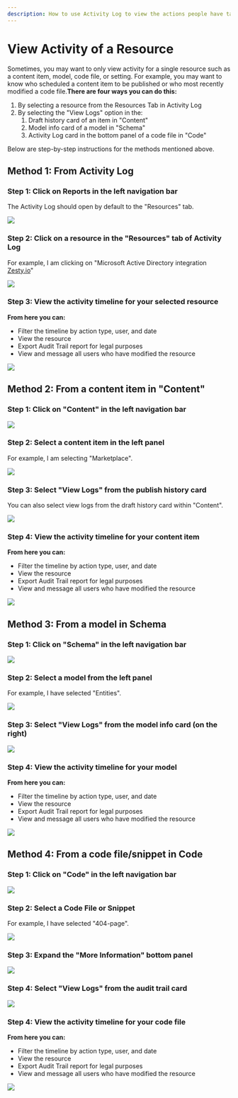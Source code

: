 ```yaml
---
description: How to use Activity Log to view the actions people have taken on a resource
---
```


# View Activity of a Resource

Sometimes, you may want to only view activity for a single resource such as a content item, model, code file, or setting. For example, you may want to know who scheduled a content item to be published or who most recently modified a code file.**There are four ways you can do this:**

1. By selecting a resource from the Resources Tab in Activity Log
2. By selecting the "View Logs" option in the:
   1. Draft history card of an item in "Content"
   2. Model info card of a model in "Schema"
   3. Activity Log card in the bottom panel of a code file in "Code"

Below are step-by-step instructions for the methods mentioned above.

## Method 1: From Activity Log

### Step 1: Click on Reports in the left navigation bar

The Activity Log should open by default to the "Resources" tab.

![](https://t20654803.p.clickup-attachments.com/t20654803/414b5728-797c-4c5f-9b2d-f6472b68b041/Screen%20Shot%202022-08-07%20at%2012.33.39%20PM.png)

### Step 2: Click on a resource in the "Resources" tab of Activity Log

For example, I am clicking on "Microsoft Active Directory integration [Zesty.io](http://zesty.io)"

![](https://t20654803.p.clickup-attachments.com/t20654803/1afe2598-050e-4cae-9531-c357f0ac4321/Screen%20Shot%202022-08-07%20at%2012.35.30%20PM.png)

### Step 3: View the activity timeline for your selected resource

**From here you can:**

* Filter the timeline by action type, user, and date
* View the resource
* Export Audit Trail report for legal purposes
* View and message all users who have modified the resource

![](https://t20654803.p.clickup-attachments.com/t20654803/18e8980a-a431-4419-baae-2d4599ec5166/Screen%20Shot%202022-08-07%20at%2012.38.22%20PM.png)

## Method 2: From a content item in "Content"

### Step 1: Click on "Content" in the left navigation bar

![](https://t20654803.p.clickup-attachments.com/t20654803/b55346cb-19bf-4163-953d-6d004537e349/Screen%20Shot%202022-08-07%20at%2012.41.32%20PM.png)

### Step 2: Select a content item in the left panel

For example, I am selecting "Marketplace".

![](https://t20654803.p.clickup-attachments.com/t20654803/73362289-11d0-485a-99ed-9b50b0cba8da/Screen%20Shot%202022-08-07%20at%2012.42.36%20PM.png)

### Step 3: Select "View Logs" from the publish history card

You can also select view logs from the draft history card within "Content".

![](https://t20654803.p.clickup-attachments.com/t20654803/d4ab2f63-0a24-44a2-8597-b05ae6562390/Screen%20Shot%202022-08-07%20at%2012.44.05%20PM.png)

### Step 4: View the activity timeline for your content item

**From here you can:**

* Filter the timeline by action type, user, and date
* View the resource
* Export Audit Trail report for legal purposes
* View and message all users who have modified the resource

![](https://t20654803.p.clickup-attachments.com/t20654803/d38b3c23-9c46-40e5-853c-452168fd9e70/Screen%20Shot%202022-08-07%20at%2012.45.33%20PM.png)

## Method 3: From a model in Schema

### Step 1: Click on "Schema" in the left navigation bar

![](https://t20654803.p.clickup-attachments.com/t20654803/e979656b-e213-445f-b315-6b498bf6056f/Screen%20Shot%202022-08-07%20at%2012.50.06%20PM.png)

### Step 2: Select a model from the left panel

For example, I have selected "Entities".

![](https://t20654803.p.clickup-attachments.com/t20654803/8203ba39-c7ab-447a-b97c-798ec176d84f/Screen%20Shot%202022-08-07%20at%2012.51.15%20PM.png)

### Step 3: Select "View Logs" from the model info card (on the right)

![](https://t20654803.p.clickup-attachments.com/t20654803/d30fb0a9-46ae-4e89-9f55-2c3407b5c9f7/Screen%20Shot%202022-08-07%20at%2012.51.51%20PM.png)

### Step 4: View the activity timeline for your model

**From here you can:**

* Filter the timeline by action type, user, and date
* View the resource
* Export Audit Trail report for legal purposes
* View and message all users who have modified the resource

![](https://t20654803.p.clickup-attachments.com/t20654803/0c50407b-0689-4fd7-b9a4-9c17a8e75884/Screen%20Shot%202022-08-07%20at%2012.54.56%20PM.png)

## Method 4: From a code file/snippet in Code

### Step 1: Click on "Code" in the left navigation bar

![](https://t20654803.p.clickup-attachments.com/t20654803/e6ef1628-fe7b-4e7b-bba6-20cfdda9dd8b/Screen%20Shot%202022-08-07%20at%2012.56.01%20PM.png)

### Step 2: Select a Code File or Snippet

For example, I have selected "404-page".

![](https://t20654803.p.clickup-attachments.com/t20654803/1870d4cf-b468-44f1-8a86-640387429658/Screen%20Shot%202022-08-07%20at%2012.57.06%20PM.png)

### Step 3: Expand the "More Information" bottom panel

![](https://t20654803.p.clickup-attachments.com/t20654803/801a3255-4ef3-4ce1-b68b-e1b26ea00d15/Screen%20Shot%202022-08-07%20at%2012.58.06%20PM.png)

### Step 4: Select "View Logs" from the audit trail card

![](https://t20654803.p.clickup-attachments.com/t20654803/ca2df7b9-b01e-4ac4-99e0-af2d639e5ecd/Screen%20Shot%202022-08-07%20at%201.00.43%20PM.png)

### Step 4: View the activity timeline for your code file

**From here you can:**

* Filter the timeline by action type, user, and date
* View the resource
* Export Audit Trail report for legal purposes
* View and message all users who have modified the resource

![](https://t20654803.p.clickup-attachments.com/t20654803/d5c8aee3-104a-4689-b2ce-e981bb2b3568/Screen%20Shot%202022-08-07%20at%2012.59.34%20PM.png)
